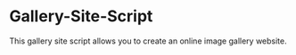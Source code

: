# Gallery-Site-Script
This gallery site script allows you to create an online image gallery website. 
